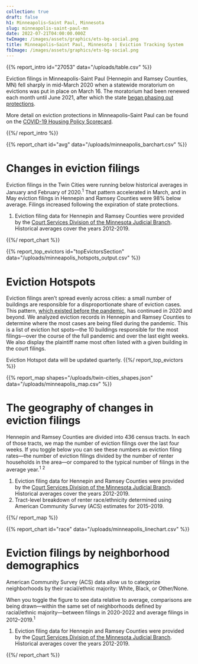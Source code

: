 ```yaml
---
collection: true
draft: false
h1: Minneapolis–Saint Paul, Minnesota
slug: minneapolis-saint-paul-mn
date: 2022-07-21T04:00:00.000Z
twImage: /images/assets/graphics/ets-bg-social.png
title: Minneapolis–Saint Paul, Minnesota | Eviction Tracking System
fbImage: /images/assets/graphics/ets-bg-social.png
---
```


{{% report_intro id="27053" data="/uploads/table.csv" %}}



Eviction filings in Minneapolis-Saint Paul (Hennepin and Ramsey Counties, MN) fell sharply in mid-March 2020 when a statewide moratorium on evictions was put in place on March 16. The moratorium had been renewed each month until June 2021, after which the state [began phasing out protections](https://nlihc.org/resource/minnesotas-eviction-moratorium-ramp).

More detail on eviction protections in Minneapolis–Saint Paul can be found on the [COVID-19 Housing Policy Scorecard](https://evictionlab.org/covid-policy-scorecard/mn/).



{{%/ report_intro %}}



{{% report_chart id="avg" data="/uploads/minneapolis_barchart.csv" %}}

# Changes in eviction filings

Eviction filings in the Twin Cities were running below historical averages in January and February of 2020.<sup>1</sup> That pattern accelerated in March, and in May eviction filings in Hennepin and Ramsey Counties were 98% below average. Filings increased following the expiration of state protections. 

1. Eviction filing data for Hennepin and Ramsey Counties were provided by the [Court Services Division of the Minnesota Judicial Branch](https://www.mncourts.gov/State-Court-Administrators-Office/Court-Services.aspx). Historical averages cover the years 2012-2019.

{{%/ report_chart %}}



{{% report_top_evictors id="topEvictorsSection" data="/uploads/minneapolis_hotspots_output.csv" %}}
# Eviction Hotspots

Eviction filings aren’t spread evenly across cities: a small number of buildings are responsible for a disproportionate share of eviction cases. This pattern, [which existed before the pandemic](https://evictionlab.org/top-evicting-landlords-drive-us-eviction-crisis/), has continued in 2020 and beyond. We analyzed eviction records in Hennepin and Ramsey Counties to determine where the most cases are being filed during the pandemic. This is a list of eviction hot spots—the 10 buildings responsible for the most filings—over the course of the full pandemic and over the last eight weeks. We also display the plaintiff name most often listed with a given building in the court filings.

Eviction Hotspot data will be updated quarterly.
{{%/ report_top_evictors %}}



{{% report_map shapes="/uploads/twin-cities_shapes.json" data="/uploads/minneapolis_map.csv" %}}

# The geography of changes in eviction filings

Hennepin and Ramsey Counties are divided into 436 census tracts. In each of those tracts, we map the number of eviction filings over the last four weeks. If you toggle below you can see these numbers as eviction filing rates—the number of eviction filings divided by the number of renter households in the area—or compared to the typical number of filings in the average year.<sup>1</sup> <sup>2</sup>

1. Eviction filing data for Hennepin and Ramsey Counties were provided by the [Court Services Division of the Minnesota Judicial Branch](https://www.mncourts.gov/State-Court-Administrators-Office/Court-Services.aspx). Historical averages cover the years 2012-2019.
2. Tract-level breakdown of renter race/ethnicity determined using American Community Survey (ACS) estimates for 2015–2019.

{{%/ report_map %}}



{{% report_chart id="race" data="/uploads/minneapolis_linechart.csv" %}}

# Eviction filings by neighborhood demographics

American Community Survey (ACS) data allow us to categorize neighborhoods by their racial/ethnic majority: White, Black, or Other/None. 

When you toggle the figure to see data relative to average, comparisons are being drawn—within the same set of neighborhoods defined by racial/ethnic majority—between filings in 2020-2022 and average filings in 2012–2019.<sup>1</sup>

1. Eviction filing data for Hennepin and Ramsey Counties were provided by the [Court Services Division of the Minnesota Judicial Branch](https://www.mncourts.gov/State-Court-Administrators-Office/Court-Services.aspx). Historical averages cover the years 2012-2019.

{{%/ report_chart %}}